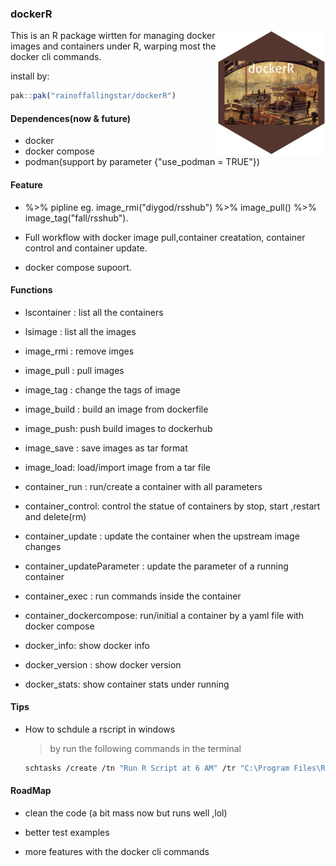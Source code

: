 ### dockerR

<img src="https://github.com/rainoffallingstar/dockerR/blob/master/dev/logo_ny.png" height="200" align="right"/>

This is an R package wirtten for managing docker images and containers under R, warping most the docker cli commands.

install by:

``` r
pak::pak("rainoffallingstar/dockerR")
```

#### Dependences(now & future)

-   docker
-   docker compose
-   podman(support by parameter {"use_podman = TRUE"})

#### Feature

-   %\>% pipline eg. image_rmi("diygod/rsshub") %\>% image_pull() %\>% image_tag("fall/rsshub").

-   Full workflow with docker image pull,container creatation, container control and container update.

-   docker compose supoort.

#### Functions

-   lscontainer : list all the containers

-   lsimage : list all the images

-   image_rmi : remove imges

-   image_pull : pull images

-   image_tag : change the tags of image

-   image_build : build an image from dockerfile

-   image_push: push build images to dockerhub

-   image_save : save images as tar format

-   image_load: load/import image from a tar file

-   container_run : run/create a container with all parameters

-   container_control: control the statue of containers by stop, start ,restart and delete(rm)

-   container_update : update the container when the upstream image changes

-   container_updateParameter : update the parameter of a running container

-   container_exec : run commands inside the container

-   container_dockercompose: run/initial a container by a yaml file with docker compose

-   docker_info: show docker info

-   docker_version : show docker version

-   docker_stats: show container stats under running

#### Tips

-   How to schdule a rscript in windows

    > by run the following commands in the terminal

    ``` bash
    schtasks /create /tn "Run R Script at 6 AM" /tr "C:\Program Files\R\R-4.3.3\bin\x64\Rscript.exe D:\fallingstarGitcode\dockerR\dev\example\container-autoupdate.R" /sc daily /st 06:00
    ```

#### RoadMap

-   clean the code (a bit mass now but runs well ,lol)

-   better test examples

-   more features with the docker cli commands
